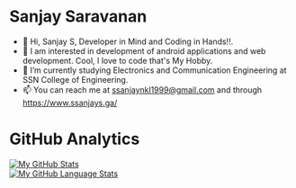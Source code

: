 # Sanjay Saravanan

- 👋 Hi, Sanjay S, Developer in Mind and Coding in Hands!!.
- 👀 I am interested in development of android applications and web development. Cool, I love to code that's My Hobby.
- 🌱 I’m currently studying Electronics and Communication Engineering at SSN College of Engineering.
- 📫 You can reach me at ssanjaynkl1999@gmail.com and through https://www.ssanjays.ga/     



# GitHub Analytics
[![My GitHub Stats](https://github-readme-stats.vercel.app/api/?username=Sanjay3008&count_private=true&theme=tokyonight&showicons=true)]()
<br>
[![My GitHub Language Stats](https://github-readme-stats.vercel.app/api/top-langs/?username=Sanjay3008&langs_count=5&theme=tokyonight&hide=python)]()




